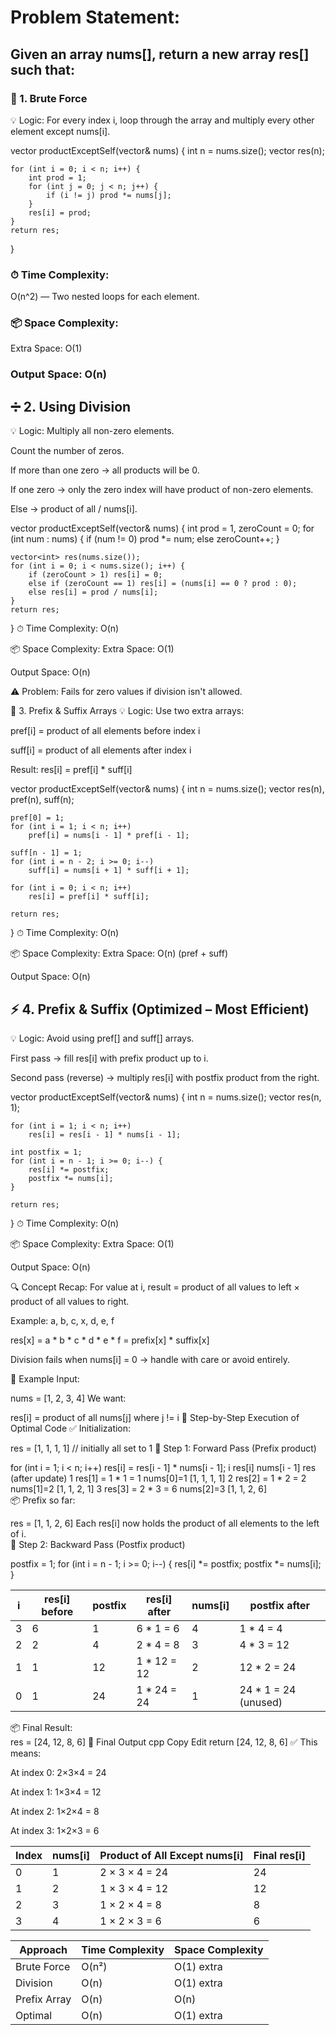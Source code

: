 # Problem Statement:
## Given an array nums[], return a new array res[] such that:


### 🔁 1. Brute Force
💡 Logic:
For every index i, loop through the array and multiply every other element except nums[i].

vector<int> productExceptSelf(vector<int>& nums) {
    int n = nums.size();
    vector<int> res(n);

    for (int i = 0; i < n; i++) {
        int prod = 1;
        for (int j = 0; j < n; j++) {
            if (i != j) prod *= nums[j];
        }
        res[i] = prod;
    }
    return res;
}
 ### ⏱ Time Complexity:
O(n^2) — Two nested loops for each element.

### 📦 Space Complexity:
Extra Space: O(1)

### Output Space: O(n)

## ➗ 2. Using Division
💡 Logic:
Multiply all non-zero elements.

Count the number of zeros.

If more than one zero → all products will be 0.

If one zero → only the zero index will have product of non-zero elements.

Else → product of all / nums[i].


vector<int> productExceptSelf(vector<int>& nums) {
    int prod = 1, zeroCount = 0;
    for (int num : nums) {
        if (num != 0) prod *= num;
        else zeroCount++;
    }

    vector<int> res(nums.size());
    for (int i = 0; i < nums.size(); i++) {
        if (zeroCount > 1) res[i] = 0;
        else if (zeroCount == 1) res[i] = (nums[i] == 0 ? prod : 0);
        else res[i] = prod / nums[i];
    }
    return res;
}
⏱ Time Complexity:
O(n)

📦 Space Complexity:
Extra Space: O(1)

Output Space: O(n)

⚠️ Problem:
Fails for zero values if division isn't allowed.

🔄 3. Prefix & Suffix Arrays
💡 Logic:
Use two extra arrays:

pref[i] = product of all elements before index i

suff[i] = product of all elements after index i

Result: res[i] = pref[i] * suff[i]


vector<int> productExceptSelf(vector<int>& nums) {
    int n = nums.size();
    vector<int> res(n), pref(n), suff(n);

    pref[0] = 1;
    for (int i = 1; i < n; i++)
        pref[i] = nums[i - 1] * pref[i - 1];

    suff[n - 1] = 1;
    for (int i = n - 2; i >= 0; i--)
        suff[i] = nums[i + 1] * suff[i + 1];

    for (int i = 0; i < n; i++)
        res[i] = pref[i] * suff[i];

    return res;
}
⏱ Time Complexity:
O(n)

📦 Space Complexity:
Extra Space: O(n) (pref + suff)

Output Space: O(n)

## ⚡ 4. Prefix & Suffix (Optimized – Most Efficient)
💡 Logic:
Avoid using pref[] and suff[] arrays.

First pass → fill res[i] with prefix product up to i.

Second pass (reverse) → multiply res[i] with postfix product from the right.

vector<int> productExceptSelf(vector<int>& nums) {
    int n = nums.size();
    vector<int> res(n, 1);

    for (int i = 1; i < n; i++)
        res[i] = res[i - 1] * nums[i - 1];

    int postfix = 1;
    for (int i = n - 1; i >= 0; i--) {
        res[i] *= postfix;
        postfix *= nums[i];
    }

    return res;
}
⏱ Time Complexity:
O(n)

📦 Space Complexity:
Extra Space: O(1)

Output Space: O(n)

🔍 Concept Recap:
For value at i, result = product of all values to left × product of all values to right.

Example: a, b, c, x, d, e, f

res[x] = a * b * c * d * e * f = prefix[x] * suffix[x]

Division fails when nums[i] = 0 → handle with care or avoid entirely.


🧪 Example Input:

nums = [1, 2, 3, 4]
We want:

res[i] = product of all nums[j] where j != i
🔄 Step-by-Step Execution of Optimal Code
✅ Initialization:<br/>

res = [1, 1, 1, 1]  // initially all set to 1
🔁 Step 1: Forward Pass (Prefix product)

for (int i = 1; i < n; i++)
    res[i] = res[i - 1] * nums[i - 1];
i	res[i]	nums[i - 1]	res (after update)
1	res[1] = 1 * 1 = 1	nums[0]=1	[1, 1, 1, 1]
2	res[2] = 1 * 2 = 2	nums[1]=2	[1, 1, 2, 1]
3	res[3] = 2 * 3 = 6	nums[2]=3	[1, 1, 2, 6]
<br/>
📦 Prefix so far:


res = [1, 1, 2, 6]
Each res[i] now holds the product of all elements to the left of i.
<br/>
🔁 Step 2: Backward Pass (Postfix product)

postfix = 1;
for (int i = n - 1; i >= 0; i--) { 
      res[i] *= postfix;
      postfix *= nums[i];
}

| i | res\[i] before | postfix | res\[i] after | nums\[i] | postfix after         |
| - | -------------- | ------- | ------------- | -------- | --------------------- |
| 3 | 6              | 1       | 6 \* 1 = 6    | 4        | 1 \* 4 = 4            |
| 2 | 2              | 4       | 2 \* 4 = 8    | 3        | 4 \* 3 = 12           |
| 1 | 1              | 12      | 1 \* 12 = 12  | 2        | 12 \* 2 = 24          |
| 0 | 1              | 24      | 1 \* 24 = 24  | 1        | 24 \* 1 = 24 (unused) |

📦 Final Result:<br/>
res = [24, 12, 8, 6]
🧮 Final Output
cpp
Copy
Edit
return [24, 12, 8, 6]
✅ This means:

At index 0: 2×3×4 = 24 <br/>

At index 1: 1×3×4 = 12 <br/>

At index 2: 1×2×4 = 8 <br/>

At index 3: 1×2×3 = 6 <br/>

| Index | nums\[i] | Product of All Except nums\[i] | Final res\[i] |
| ----- | -------- | ------------------------------ | ------------- |
| 0     | 1        | 2 × 3 × 4 = 24                 | 24            |
| 1     | 2        | 1 × 3 × 4 = 12                 | 12            |
| 2     | 3        | 1 × 2 × 4 = 8                  | 8             |
| 3     | 4        | 1 × 2 × 3 = 6                  | 6             |



| Approach     | Time Complexity | Space Complexity |
|--------------|-----------------|------------------|
| Brute Force  | O(n²)           | O(1) extra       |
| Division     | O(n)            | O(1) extra       |
| Prefix Array | O(n)            | O(n)             |
| Optimal      | O(n)            | O(1) extra       |

